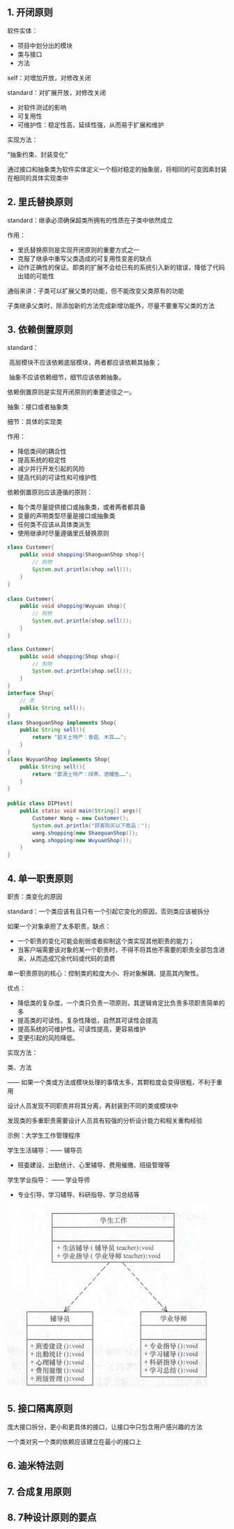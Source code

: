 ## 1. 开闭原则

软件实体：

+ 项目中划分出的模块
+ 类与接口
+ 方法

self：对增加开放，对修改关闭

standard：对扩展开放，对修改关闭

+ 对软件测试的影响
+ 可复用性
+ 可维护性：稳定性高，延续性强，从而易于扩展和维护

实现方法：

“抽象约束、封装变化”

通过接口和抽象类为软件实体定义一个相对稳定的抽象层，将相同的可变因素封装在相同的具体实现类中

## 2. 里氏替换原则

standard：继承必须确保超类所拥有的性质在子类中依然成立

作用：

+ 里氏替换原则是实现开闭原则的重要方式之一
+ 克服了继承中重写父类造成的可复用性变差的缺点
+ 动作正确性的保证。即类的扩展不会给已有的系统引入新的错误，降低了代码出错的可能性

通俗来讲：子类可以扩展父类的功能，但不能改变父类原有的功能

子类继承父类时，除添加新的方法完成新增功能外，尽量不要重写父类的方法



## 3. 依赖倒置原则

standard：

​	高层模块不应该依赖底层模块，两者都应该依赖其抽象；

​	抽象不应该依赖细节，细节应该依赖抽象。

依赖倒置原则是实现开闭原则的重要途径之一。

抽象：接口或者抽象类

细节：具体的实现类

作用：

+ 降低类间的耦合性
+ 提高系统的稳定性
+ 减少并行开发引起的风险
+ 提高代码的可读性和可维护性



依赖倒置原则应该遵循的原则：

+ 每个类尽量提供接口或抽象类，或者两者都具备
+ 变量的声明类型尽量是接口或抽象类
+ 任何类不应该从具体类派生
+ 使用继承时尽量遵循里氏替换原则

```java
class Customer{
    public void shopping(ShaoguanShop shop){
        // 购物
        System.out.println(shop.sell());
    }
}

class Customer{
    public void shopping(Wuyuan shop){
        // 购物
        System.out.println(shop.sell());
    }
}
```

```java
class Customer{
    public void shopping(Shop shop){
        // 购物
        System.out.println(shop.sell());
    }
}
interface Shop{
    // 卖
    public String sell();
}
class ShaoguanShop implements Shop{
    public String sell(){
        return "韶关土特产：香菇、木耳……";
    }
}
class WuyuanShop implements Shop{
    public String sell(){
        return "婺源土特产：绿茶、酒糟鱼……";
    }
}

public class DIPtest{
    public static void main(String[] args){
        Customer Wang = new Customer();
        System.out.println("顾客购买以下商品：");
        wang.shopping(new ShaoguanShop());
        wang.shopping(new WuyuanShop());
    }
}
```



## 4. 单一职责原则

职责：类变化的原因

standard：一个类应该有且只有一个引起它变化的原因，否则类应该被拆分

如果一个对象承担了太多职责，缺点：

+ 一个职责的变化可能会削弱或者抑制这个类实现其他职责的能力；
+ 当客户端需要该对象的某一个职责时，不得不将其他不需要的职责全部包含进来，从而造成冗余代码或代码的浪费

单一职责原则的核心：控制类的粒度大小、将对象解耦、提高其内聚性。

优点：

+ 降低类的复杂度。一个类只负责一项原则，其逻辑肯定比负责多项职责简单的多
+ 提高类的可读性。复杂性降低，自然其可读性会提高
+ 提高系统的可维护性。可读性提高，更容易维护
+ 变更引起的风险降低。

实现方法：

类、方法

—— 如果一个类或方法或模块处理的事情太多，其颗粒度会变得很粗，不利于重用

设计人员发现不同职责并将其分离，再封装到不同的类或模块中

发现类的多重职责需要设计人员具有较强的分析设计能力和相关重构经验

示例：大学生工作管理程序

学生生活辅导：—— 辅导员

+ 班委建设、出勤统计、心里辅导、费用催缴、班级管理等

学生学业指导： —— 学业导师

+ 专业引导、学习辅导、科研指导、学习总结等

![image-20210706215419644](面向对象设计原则.assets/image-20210706215419644-1625579664522-1625579704587.png)

## 5. 接口隔离原则

庞大接口拆分，更小和更具体的接口，让接口中只包含用户感兴趣的方法

一个类对另一个类的依赖应该建立在最小的接口上

## 6. 迪米特法则



## 7. 合成复用原则

## 8. 7种设计原则的要点